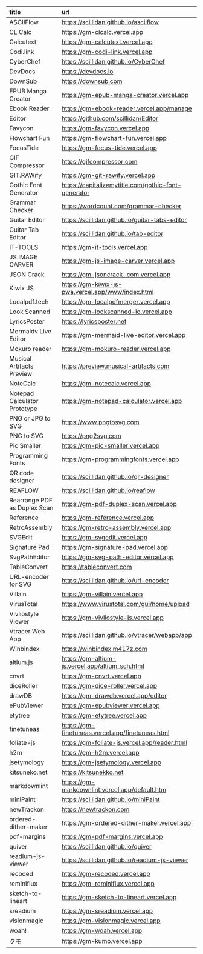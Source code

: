 title                        | url
:-                           | :-
ASCIIFlow                    | https://scillidan.github.io/asciiflow
CL Calc                      | https://gm-clcalc.vercel.app
Calcutext                    | https://gm-calcutext.vercel.app
Codi.link                    | https://gm-codi-link.vercel.app
CyberChef                    | https://scillidan.github.io/CyberChef
DevDocs                      | https://devdocs.io
DownSub                      | https://downsub.com
EPUB Manga Creator           | https://gm-epub-manga-creator.vercel.app
Ebook Reader                 | https://gm-ebook-reader.vercel.app/manage
Editor                       | https://github.com/scillidan/Editor
Favycon                      | https://gm-favycon.vercel.app
Flowchart Fun                | https://gm-flowchart-fun.vercel.app
FocusTide                    | https://gm-focus-tide.vercel.app
GIF Compressor               | https://gifcompressor.com
GIT.RAWify                   | https://gm-git-rawify.vercel.app
Gothic Font Generator        | https://capitalizemytitle.com/gothic-font-generator
Grammar Checker              | https://wordcount.com/grammar-checker
Guitar Editor                | https://scillidan.github.io/guitar-tabs-editor
Guitar Tab Editor            | https://scillidan.github.io/tab-editor
IT-TOOLS                     | https://gm-it-tools.vercel.app
JS IMAGE CARVER              | https://gm-js-image-carver.vercel.app
JSON Crack                   | https://gm-jsoncrack-com.vercel.app
Kiwix JS                     | https://gm-kiwix-js-pwa.vercel.app/www/index.html
Localpdf.tech                | https://gm-localpdfmerger.vercel.app
Look Scanned                 | https://gm-lookscanned-io.vercel.app
LyricsPoster                 | https://lyricsposter.net
Mermaidv Live Editor         | https://gm-mermaid-live-editor.vercel.app
Mokuro reader                | https://gm-mokuro-reader.vercel.app
Musical Artifacts Preview    | https://preview.musical-artifacts.com
NoteCalc                     | https://gm-notecalc.vercel.app
Notepad Calculator Prototype | https://gm-notepad-calculator.vercel.app
PNG or JPG to SVG            | https://www.pngtosvg.com
PNG to SVG                   | https://png2svg.com
Pic Smaller                  | https://gm-pic-smaller.vercel.app
Programming Fonts            | https://gm-programmingfonts.vercel.app
QR code designer             | https://scillidan.github.io/qr-designer
REAFLOW                      | https://scillidan.github.io/reaflow
Rearrange PDF as Duplex Scan | https://gm-pdf-duplex-scan.vercel.app
Reference                    | https://gm-reference.vercel.app
RetroAssembly                | https://gm-retro-assembly.vercel.app
SVGEdit                      | https://gm-svgedit.vercel.app
Signature Pad                | https://gm-signature-pad.vercel.app
SvgPathEditor                | https://gm-svg-path-editor.vercel.app
TableConvert                 | https://tableconvert.com
URL-encoder for SVG          | https://scillidan.github.io/url-encoder
Villain                      | https://gm-villain.vercel.app
VirusTotal                   | https://www.virustotal.com/gui/home/upload
Vivliostyle Viewer           | https://gm-vivliostyle-js.vercel.app
Vtracer Web App              | https://scillidan.github.io/vtracer/webapp/app
Winbindex                    | https://winbindex.m417z.com
altium.js                    | https://gm-altium-js.vercel.app/altium_sch.html
cnvrt                        | https://gm-cnvrt.vercel.app
diceRoller                   | https://gm-dice-roller.vercel.app
drawDB                       | https://gm-drawdb.vercel.app/editor
ePubViewer                   | https://gm-epubviewer.vercel.app
etytree                      | https://gm-etytree.vercel.app
finetuneas                   | https://gm-finetuneas.vercel.app/finetuneas.html
foliate-js                   | https://gm-foliate-js.vercel.app/reader.html
h2m                          | https://gm-h2m.vercel.app
jsetymology                  | https://gm-jsetymology.vercel.app
kitsuneko.net                | https://kitsunekko.net
markdownlint                 | https://gm-markdownlint.vercel.app/default.htm
miniPaint                    | https://scillidan.github.io/miniPaint
newTrackon                   | https://newtrackon.com
ordered-dither-maker         | https://gm-ordered-dither-maker.vercel.app
pdf-margins                  | https://gm-pdf-margins.vercel.app
quiver                       | https://scillidan.github.io/quiver
readium-js-viewer            | https://scillidan.github.io/readium-js-viewer
recoded                      | https://gm-recoded.vercel.app
reminiflux                   | https://gm-reminiflux.vercel.app
sketch-to-lineart            | https://gm-sketch-to-lineart.vercel.app
sreadium                     | https://gm-sreadium.vercel.app
visionmagic                  | https://gm-visionmagic.vercel.app
woah!                        | https://gm-woah.vercel.app
クモ                         | https://gm-kumo.vercel.app